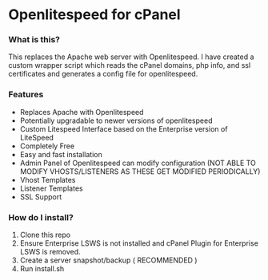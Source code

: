 # Openlitespeed for cPanel

### What is this?

This replaces the Apache web server with Openlitespeed. I have created a custom wrapper script which reads the cPanel domains, php info, and ssl certificates and generates a config file for openlitespeed.

### Features

- Replaces Apache with Openlitespeed
- Potentially upgradable to newer versions of openlitespeed
- Custom Litespeed Interface based on the Enterprise version of LiteSpeed
- Completely Free
- Easy and fast installation
- Admin Panel of Openlitespeed can modify configuration (NOT ABLE TO MODIFY VHOSTS/LISTENERS AS THESE GET MODIFIED PERIODICALLY)
- Vhost Templates
- Listener Templates
- SSL Support

### How do I install?

1. Clone this repo
2. Ensure Enterprise LSWS is not installed and cPanel Plugin for Enterprise LSWS is removed.
3. Create a server snapshot/backup ( RECOMMENDED )
4. Run install.sh 
